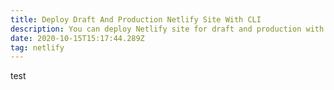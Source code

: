 ```yaml
---
title: Deploy Draft And Production Netlify Site With CLI
description: You can deploy Netlify site for draft and production with Netlify CLI
date: 2020-10-15T15:17:44.289Z
tag: netlify
---
```

test